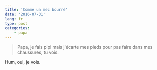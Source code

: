 ```yaml
---
title: 'Comme un mec bourré'
date: '2016-07-31'
lang: fr
type: post
categories:
    - papa
---
```


> Papa, je fais pipi mais j'écarte mes pieds pour pas faire dans mes chaussures, tu vois.

Hum, oui, je vois.
